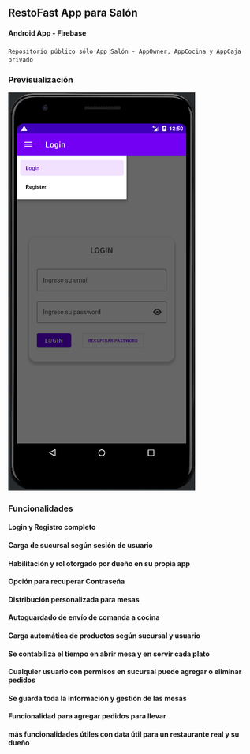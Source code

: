 ## RestoFast App para Salón 
#### Android App - Firebase

`Repositorio público sólo App Salón - AppOwner, AppCocina y AppCaja privado`

### Previsualización 
![Screenshot](./screenshots/previa.gif)

### Funcionalidades 
#### Login y Registro completo
#### Carga de sucursal según sesión de usuario
#### Habilitación y rol otorgado por dueño en su propia app
#### Opción para recuperar Contraseña
#### Distribución personalizada para mesas
#### Autoguardado de envío de comanda a cocina
#### Carga automática de productos según sucursal y usuario
#### Se contabiliza el tiempo en abrir mesa y en servir cada plato
#### Cualquier usuario con permisos en sucursal puede agregar o eliminar pedidos
#### Se guarda toda la información y gestión de las mesas
#### Funcionalidad para agregar pedidos para llevar
#### más funcionalidades útiles con data útil para un restaurante real y su dueño




